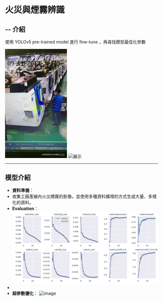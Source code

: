 # 火災與煙霧辨識
--
介紹
---
使用 YOLOv5 pre-trained model 進行 fine-tune ，再尋找模型最佳化參數

![展示](https://github.com/smalld14/computer-vision-project/blob/main/fire%20smoke/video/Work%20accident%20%20CNC%20machine%20catches%20fire720p%201%2C%20WEFIRE.gif)
![展示](https://github.com/smalld14/computer-vision-project/blob/main/fire%20smoke/video/DosHermanasSevilleSpainJune22022-ezgif.com-video-to-gif-converter.gif)

---

## 模型介紹
- **資料準備**：
- 收集工廠產線內火災煙霧的影像，並使用多種資料擴增的方式生成大量、多樣化的資料。
- **Evaluation**：
![image](https://github.com/smalld14/computer-vision-project/blob/main/fire%20smoke/asset/results.png)
- 
- **超參數優化**：
 ![image]([https://github.com/smalld14/computer-vision-project/blob/main/fire%20smoke/asset/results.png](https://github.com/smalld14/computer-vision-project/blob/main/fire%20smoke/asset/evolve.png))

